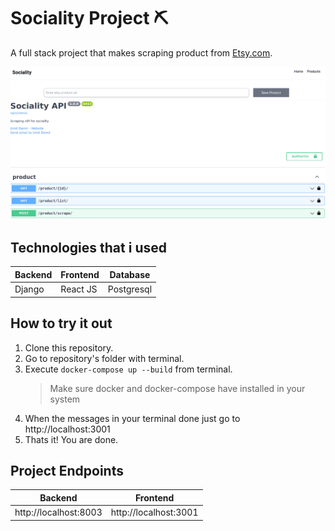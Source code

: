 # Sociality Project :pick:

A full stack project that makes scraping product from [Etsy.com](https://www.etsy.com).

![frontend](images/frontend.png)
![backend](images/backend.png)

## Technologies that i used

Backend | Frontend | Database
------------ | ------------- | -------------
Django| React JS| Postgresql


## How to try it out

1. Clone this repository.
2. Go to repository's folder with terminal.
3. Execute `docker-compose up --build` from terminal.
    > Make sure docker and docker-compose have installed in your system
4. When the messages in your terminal done just go to http://localhost:3001
4. Thats it! You are done.


## Project Endpoints

Backend | Frontend
------------ | -------------
http://localhost:8003| http://localhost:3001